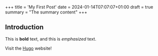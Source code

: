 +++
title = 'My First Post'
date = 2024-01-14T07:07:07+01:00
draft = true
summary = "The summary content"
+++
## Introduction

This is **bold** text, and this is *emphasized* text.

Visit the [Hugo](https://gohugo.io) website!